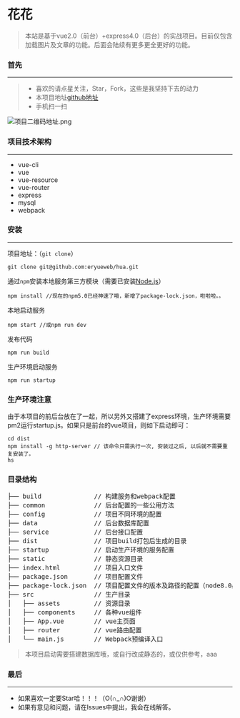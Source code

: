# 花花

> 本站是基于vue2.0（前台）+express4.0（后台）的实战项目。目前仅包含加载图片及文章的功能。后面会陆续有更多更全更好的功能。
### 首先
***
>* 喜欢的请点星关注，Star，Fork，这些是我坚持下去的动力
>* 本项目地址[github地址](https://github.com/eryueweb/hua)
>* 手机扫一扫

![项目二维码地址.png](http://upload-images.jianshu.io/upload_images/7327614-93774bc641545122.png?imageMogr2/auto-orient/strip%7CimageView2/2/w/1240)

### 项目技术架构
***
* vue-cli
* vue
* vue-resource
* vue-router
* express
* mysql
* webpack

### 安装
***
项目地址：（`git clone`）
```shell
git clone git@github.com:eryueweb/hua.git
```
通过`npm`安装本地服务第三方模块（需要已安装[Node.js](https://nodejs.org/)）
```
npm install //现在的npm5.0已经神速了哦，新增了package-lock.json，啦啦啦。。
```
本地启动服务
```
npm start //或npm run dev
```
发布代码
```
npm run build
```
生产环境启动服务
```
npm run startup
```
### 生产环境注意
由于本项目的前后台放在了一起，所以另外又搭建了express环境，生产环境需要pm2运行startup.js。如果只是前台的vue项目，则如下启动即可：
```
cd dist
npm install -g http-server // 该命令只需执行一次, 安装过之后, 以后就不需要重复安装了。
hs
```
### 目录结构
<pre>
├── build              // 构建服务和webpack配置
├── common             // 后台配置的一些公用方法
├── config             // 项目不同环境的配置
├── data               // 后台数据库配置
├── service            // 后台接口配置
├── dist               // 项目build打包后生成的目录
├── startup            // 启动生产环境的服务配置
├── static             // 静态资源目录
├── index.html         // 项目入口文件
├── package.json       // 项目配置文件
├── package-lock.json  // 项目配置文件的版本及路径的配置（node8.0必需）
├── src                // 生产目录
│   ├── assets         // 资源目录
│   ├── components     // 各种vue组件
│   ├── App.vue        // vue主页面 
│   ├── router         // vue路由配置
│   └── main.js        // Webpack预编译入口
</pre>
> 本项目启动需要搭建数据库哦，或自行改成静态的，或仅供参考，aaa

### 最后
***
* 如果喜欢一定要Star哈！！！（O(∩_∩)O谢谢）
* 如果有意见和问题，请在Issues中提出，我会在线解答。


